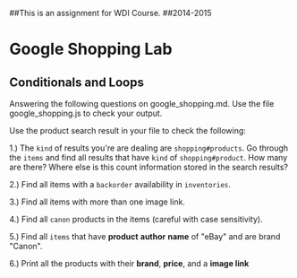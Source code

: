 ##This is an assignment for WDI Course.
##2014-2015

# Google Shopping Lab
## Conditionals and Loops

Answering the following questions on google_shopping.md. Use the file google_shopping.js to check your output.

Use the product search result in your file to check the following:

1.) The `kind` of results you're are dealing  are `shopping#products`. Go through the `items` and find all results that have `kind` of `shopping#product`. How many are there? Where else is this count information stored in the search results?


2.) Find all items with a `backorder` availability in `inventories`.

3.) Find all items with more than one image link.


4.) Find all `canon` products in the items (careful with case sensitivity).

5.) Find all `items` that have **product** **author** **name** of "eBay" and are brand "Canon".

6.) Print all the products with their **brand**, **price**, and a **image link**